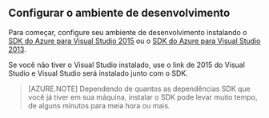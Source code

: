 ## <a name="setupdevenv"></a>Configurar o ambiente de desenvolvimento

Para começar, configure seu ambiente de desenvolvimento instalando o [SDK do Azure para Visual Studio 2015](http://go.microsoft.com/fwlink/?linkid=518003) ou o [SDK do Azure para Visual Studio 2013](http://go.microsoft.com/fwlink/?LinkID=324322).

Se você não tiver o Visual Studio instalado, use o link de 2015 do Visual Studio e Visual Studio será instalado junto com o SDK.

>[AZURE.NOTE] Dependendo de quantos as dependências SDK que você já tiver em sua máquina, instalar o SDK pode levar muito tempo, de alguns minutos para meia hora ou mais.
